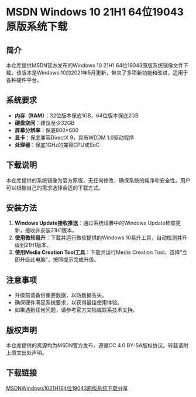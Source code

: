 # MSDN Windows 10 21H1 64位19043原版系统下载

## 简介
本仓库提供MSDN官方发布的Windows 10 21H1 64位19043原版系统镜像文件下载。该版本是Windows 10的2021年5月更新，带来了多项新功能和改进，适用于各种硬件平台。

## 系统要求
- **内存（RAM）**：32位版本保底1GB，64位版本保底2GB
- **硬盘空间**：建议至少32GB
- **屏幕分辨率**：保底800×600
- **显卡**：保底兼容DirectX 9，具有WDDM 1.0驱动程序
- **处理器**：保底1GHz的兼容CPU或SoC

## 下载说明
本仓库提供的系统镜像为官方原版，无任何修改，确保系统的纯净和安全性。用户可以根据自己的需求选择合适的下载方式。

## 安装方法
1. **Windows Update接收推送**：通过系统设置中的Windows Update检查更新，接收并安装21H1版本。
2. **使用微软易升**：下载并运行微软提供的Windows 10易升工具，自动检测并升级到21H1版本。
3. **使用Media Creation Tool工具**：下载并运行Media Creation Tool，选择“立即升级此电脑”，按照提示完成升级。

## 注意事项
- 升级前请备份重要数据，以防数据丢失。
- 确保硬件满足系统要求，以获得最佳使用体验。
- 如果遇到任何问题，请参考官方文档或联系技术支持。

## 版权声明
本仓库提供的资源均为MSDN官方发布，遵循CC 4.0 BY-SA版权协议。转载请附上原文出处声明。

## 下载链接

[MSDNWindows1021H164位19043原版系统下载分享](https://pan.quark.cn/s/69904cdcf06c)